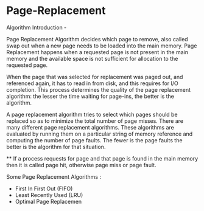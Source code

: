 # Page-Replacement

Algorithm Introduction - 

Page Replacement Algorithm decides which page to remove, also called swap out when a new page needs to be loaded into the main memory. Page Replacement happens when a requested page is not present in the main memory and the available space is not sufficient for allocation to the requested page.

When the page that was selected for replacement was paged out, and referenced again, it has to read in from disk, and this requires for I/O completion. This process determines the quality of the page replacement algorithm: the lesser the time waiting for page-ins, the better is the algorithm.

A page replacement algorithm tries to select which pages should be replaced so as to minimize the total number of page misses. There are many different page replacement algorithms. These algorithms are evaluated by running them on a particular string of memory reference and computing the number of page faults. The fewer is the page faults the better is the algorithm for that situation.

** If a process requests for page and that page is found in the main memory then it is called page hit, otherwise page miss or page fault.

Some Page Replacement Algorithms :

- First In First Out (FIFO)
- Least Recently Used (LRU)
- Optimal Page Replacemen
